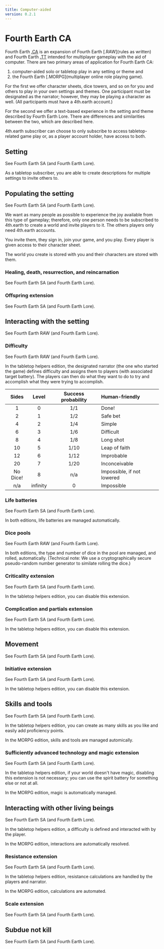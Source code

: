 ```yaml
---
title: Computer-aided
version: 0.2.1
---
```


# Fourth Earth CA

Fourth Earth [.CA](computer-aided) is an expansion of Fourth Earth [.RAW](rules as written) and Fourth Earth [.TT](tabletop) intended for multiplayer gameplay with the aid of computer. There are two primary areas of application for Fourth Earth CA:

1. computer-aided solo or tabletop play in any setting or theme and
2. the Fourth Earth [.MORPG](multiplayer online role playing game).

For the first we offer character sheets, dice towers, and so on for you and others to play in your own settings and themes. One participant must be designated as the narrator; however, they may be playing a character as well. (All participants must have a 4th.earth account.)

For the second we offer a text-based experience in the setting and theme described by Fourth Earth Lore. There are differences and similarities between the two, which are described here.

4th.earth subscriber can choose to only subscribe to access tabletop-related game play or, as a player account holder, have access to both.

## Setting

See Fourth Earth SA (and Fourth Earth Lore).

As a tabletop subscriber, you are able to create descriptions for multiple settings to invite others to.

## Populating the setting

See Fourth Earth SA (and Fourth Earth Lore).

We want as many people as possible to experience the joy available from this type of gameplay; therefore, only one person needs to be subscribed to 4th.earth to create a world and invite players to it. The others players only need 4th.earth accounts.

You invite them, they sign in, join your game, and you play. Every player is given access to their character sheet.

The world you create is stored with you and their characters are stored with them.

### Healing, death, resurrection, and reincarnation

See Fourth Earth SA (and Fourth Earth Lore).

### Offspring extension

See Fourth Earth SA (and Fourth Earth Lore).

## Interacting with the setting

See Fourth Earth RAW (and Fourth Earth Lore).

### Difficulty

See Fourth Earth RAW (and Fourth Earth Lore).

In the tabletop helpers edition, the designated narrator (the one who started the game) defines difficulty and assigns them to players (with associated target battery). The players can then do what they want to do to try and accomplish what they were trying to accomplish.

|Sides       |Level |Success probability |Human-friendly   |
|:----------:|:----:|:------------------:|:----------------|
| 1          | 0    |1/1                 |Done!            |
| 2          | 1    |1/2                 |Safe bet         |
| 4          | 2    |1/4                 |Simple           |
| 6          | 3    |1/6                 |Difficult        |
| 8          | 4    |1/8                 |Long shot        |
| 10         | 5    |1/10                |Leap of faith    |
| 12         | 6    |1/12                |Improbable       |
| 20         | 7    |1/20                |Inconceivable    |
| No Dice!   | 8    |n/a                 |Impossible, if not lowered |
| n/a        |infinity |0                |Impossible       |


### Life batteries

See Fourth Earth SA (and Fourth Earth Lore).

In both editions, life batteries are managed automatically. 

### Dice pools

See Fourth Earth RAW (and Fourth Earth Lore).

In both editions, the type and number of dice in the pool are managed, and rolled, automatically. (Technical note: We use a cryptographically secure pseudo-random number generator to similate rolling the dice.)

### Criticality extension

See Fourth Earth SA (and Fourth Earth Lore).

In the tabletop helpers edition, you can disable this extension.

### Complication and partials extension

See Fourth Earth SA (and Fourth Earth Lore).

In the tabletop helpers edition, you can disable this extension.

## Movement

See Fourth Earth SA (and Fourth Earth Lore).

### Initiative extension

See Fourth Earth SA (and Fourth Earth Lore).

In the tabletop helpers edition, you can disable this extension.

## Skills and tools

See Fourth Earth SA (and Fourth Earth Lore).

In the tabletop helpers edition, you can create as many skills as you like and easily add proficiency points.

In the MORPG edition, skills and tools are managed automically.

### Sufficiently advanced technology and magic extension

See Fourth Earth SA (and Fourth Earth Lore).

In the tabletop helpers edition, if your world doesn't have magic, disabling this extension is not necessary; you can use the spirit battery for something else or not at all.

In the MORPG edition, magic is automatically managed.

## Interacting with other living beings

See Fourth Earth SA (and Fourth Earth Lore).

In the tabletop helpers edition, a difficulty is defined and interacted with by the player.

In the MORPG edition, interactions are automatically resolved.

### Resistance extension

See Fourth Earth SA (and Fourth Earth Lore).

In the tabletop helpers edition, resistance calculations are handled by the players and narrator.

In the MORPG edition, calculations are automated.

### Scale extension

See Fourth Earth SA (and Fourth Earth Lore).

## Subdue not kill

See Fourth Earth SA (and Fourth Earth Lore).
